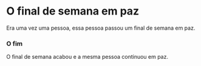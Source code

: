 # O final de semana em paz
Era uma vez uma pessoa, essa pessoa passou um final de semana em paz.

### O fim
O final de semana acabou e a mesma pessoa continuou em paz.

